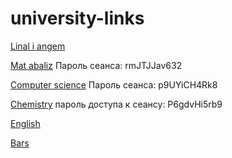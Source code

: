 # university-links
[Linal i angem](https://mpei.webex.com/mpei/j.php?MTID=m40b2f783dd27b85d54c750a852831a12)

[Mat abaliz](https://clck.ru/YfZsj)
Пароль сеанса: rmJTJJav632

[Computer science](https://clck.ru/YfdCY)
Пароль сеанса: p9UYiCH4Rk8

[Chemistry](https://clck.ru/YfkU5)
пароль доступа к сеансу: P6gdvHi5rb9

[English](https://mpei.webex.com/webappng/sites/mpei/meeting/download/3df27935c04d4fa0b0bda47117d63aa4?siteurl=mpei&MTID=mb9a44e4d24fb9d61c56c280cabf3c0cf)

[Bars](https://bars.mpei.ru/bars_web/ST_Part1/Main/Main?studentID=bbe190fb-580a-ec11-80d2-005056be401c)
